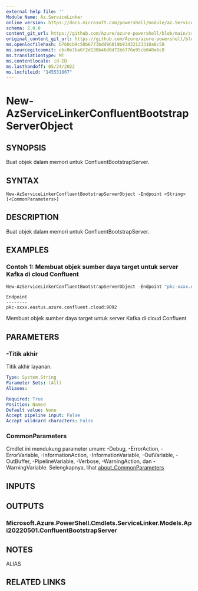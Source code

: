 ```yaml
---
external help file: ''
Module Name: Az.ServiceLinker
online version: https://docs.microsoft.com/powershell/module/az.ServiceLinker/new-azservicelinkerconfluentbootstrapserverobject
schema: 2.0.0
content_git_url: https://github.com/Azure/azure-powershell/blob/main/src/ServiceLinker/help/New-AzServiceLinkerConfluentBootstrapServerObject.md
original_content_git_url: https://github.com/Azure/azure-powershell/blob/main/src/ServiceLinker/help/New-AzServiceLinkerConfluentBootstrapServerObject.md
ms.openlocfilehash: b760cb9c50b6773bdd96019b93432123318a8c58
ms.sourcegitcommit: cbc0e7ba6f2d138b46d0d72b6776e95cb040e6c8
ms.translationtype: MT
ms.contentlocale: id-ID
ms.lasthandoff: 05/24/2022
ms.locfileid: "145531867"
---
```

# New-AzServiceLinkerConfluentBootstrapServerObject

## SYNOPSIS
Buat objek dalam memori untuk ConfluentBootstrapServer.

## SYNTAX

```
New-AzServiceLinkerConfluentBootstrapServerObject -Endpoint <String> [<CommonParameters>]
```

## DESCRIPTION
Buat objek dalam memori untuk ConfluentBootstrapServer.

## EXAMPLES

### Contoh 1: Membuat objek sumber daya target untuk server Kafka di cloud Confluent
```powershell
New-AzServiceLinkerConfluentBootstrapServerObject -Endpoint "pkc-xxxx.eastus.azure.confluent.cloud:9092"
```

```output
Endpoint
--------
pkc-xxxx.eastus.azure.confluent.cloud:9092
```

Membuat objek sumber daya target untuk server Kafka di cloud Confluent

## PARAMETERS

### -Titik akhir
Titik akhir layanan.

```yaml
Type: System.String
Parameter Sets: (All)
Aliases:

Required: True
Position: Named
Default value: None
Accept pipeline input: False
Accept wildcard characters: False
```

### CommonParameters
Cmdlet ini mendukung parameter umum: -Debug, -ErrorAction, -ErrorVariable, -InformationAction, -InformationVariable, -OutVariable, -OutBuffer, -PipelineVariable, -Verbose, -WarningAction, dan -WarningVariable. Selengkapnya, lihat [about_CommonParameters](http://go.microsoft.com/fwlink/?LinkID=113216)

## INPUTS

## OUTPUTS

### Microsoft.Azure.PowerShell.Cmdlets.ServiceLinker.Models.Api20220501.ConfluentBootstrapServer

## NOTES

ALIAS

## RELATED LINKS

